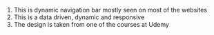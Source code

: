 1) This is dynamic navigation bar mostly seen on most of the websites
2) This is a data driven, dynamic and responsive
3) The design is taken from one of the courses at Udemy
